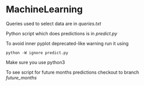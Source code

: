 # MachineLearning

Queries used to select data are in <i>queries.txt</i>

Python script which does predictions is in <i>predict.py</i>

To avoid inner pyplot deprecated-like warning run it using
```
python -W ignore predict.py
```

Make sure you use python3

To see script for future months predictions checkout to branch <i>future_months</i>
